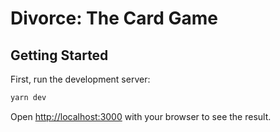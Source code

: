 # Divorce: The Card Game

## Getting Started

First, run the development server:

```bash
yarn dev
```

Open [http://localhost:3000](http://localhost:3000) with your browser to see the result.
